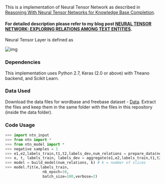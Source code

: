 
This is a implementation of Neural Tensor Network as described in [Reasoning With Neural Tensor Networks
for Knowledge Base Completion](http://cs.stanford.edu/~danqi/papers/nips2013.pdf). 
#### For detailed description please refer to my blog post [NEURAL TENSOR NETWORK: EXPLORING RELATIONS AMONG TEXT ENTITIES](http://deeplearn-ai.com/2017/11/21/neural-tensor-network-exploring-relations-among-text-entities/).

Neural Tensor Layer is defined as 

![img](https://user-images.githubusercontent.com/22491381/33068490-8cd268c6-ced7-11e7-9ca3-7e2dd7a29f86.JPG)

### Dependencies
This implementation uses Python 2.7, Keras (2.0 or above) with Theano backend, and Scikit Learn. 

### Data Used
Download the data files for wordbase and freebase dataset - [Data](https://drive.google.com/open?id=15JZNzH9J7cN1Qil87z7bhDYhmKa8TYvt). Extract the files and keep them in the same folder with the files in this repository (inside the data folder).

### Code Usage

```python
>>> import ntn_input
>>> from ntn import *
>>> from ntn_model import *
>>> negative samples = 1
>>> e1,e2,labels_train,t1,t2,labels_dev,num_relations = prepare_data(negative_samples)
>>> e, t, labels_train, labels_dev = aggregate(e1,e2,labels_train,t1,t2,labels_dev,num_relations)
>>> model = build_model(num_relations, k) # k = number of slices
>>> model.fit(e,labels_train,
                 nb_epoch=10,
                 batch_size=100,verbose=2)
```

